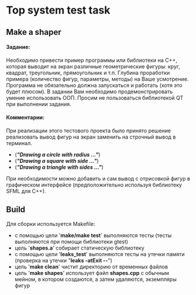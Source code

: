 # Top system test task

## Make a shaper

#### Задание:  

Необходимо привести пример программы или библиотеки на C++, которая выводит на экран различные геометрические фигуры: круг, квадрат, треугольник, прямоугольник и т.п. Глубина проработки примера (количество фигур, параметры, методы) на Ваше усмотрение. Программа не обязательно должна запускаться и работать (хотя это будет плюсом). В задании Вам необходимо продемонстрировать умение использовать ООП. Просим не пользоваться библиотекой QT при выполнении задания.


#### Комментарии:  

При реализации этого тестового проекта было принято решение реализовать вывод фигур на экран заменить на строчный вывод в терминал.  

- (___"Drawing a circle with radius ..."___)
- (___"Drawing a square with side ..."___)
- (___"Drawing a triangle with sides ..."___)

При необходимости можно добавить и сам вывод с отрисовкой фигур в графическом интерфейсе (предположительно используя библиотеку  SFML для С++).

## Build 

Для сборки используется Makefile:  
- с помощью цели '__make/make test__' выполняются тесты (тесты выполняются при помощи библиотеки gtest)
- цель '__shapes.a__' собирает статическую библиотеку
- с помощью цели '__leaks_test__' выполняются тесты на утечки памяти (проверка на утечки "__leaks -atExit --__")
- цель '__make clean__' чистит директорию от временных файлов
- цель '__make shapes__' использует файл __shapes.cpp__ с обычным мейном, в котором создаются, а затем удаляются, экземпляры фигур